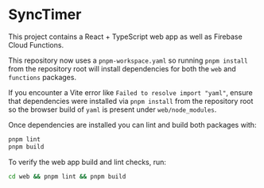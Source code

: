 # SyncTimer

This project contains a React + TypeScript web app as well as Firebase Cloud Functions.

This repository now uses a `pnpm-workspace.yaml` so running `pnpm install` from
the repository root will install dependencies for both the `web` and
`functions` packages.

If you encounter a Vite error like `Failed to resolve import "yaml"`, ensure
that dependencies were installed via `pnpm install` from the repository root so
the browser build of `yaml` is present under `web/node_modules`.


Once dependencies are installed you can lint and build both packages with:

```bash
pnpm lint
pnpm build
```

To verify the web app build and lint checks, run:

```bash
cd web && pnpm lint && pnpm build
```
